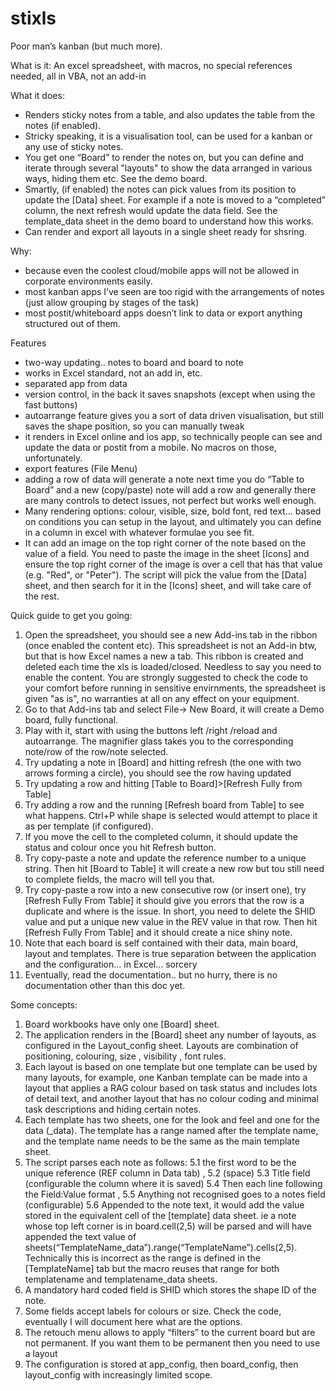 # stixls
Poor man’s kanban (but much more).

What is it:
An excel spreadsheet, with macros, no special references needed, all in VBA, not an add-in

What it does:
- Renders sticky notes from a table, and also updates the table from the notes (if enabled).
- Stricky speaking, it is a visualisation tool, can be used for a kanban or any use of sticky notes.
- You get one “Board” to render the notes on,  but you can define and iterate through several "layouts" to show the data arranged in various ways, hiding them etc. See the demo board.
- Smartly, (if enabled) the notes can pick values from its position to update the [Data] sheet. For example if a note is moved to a “completed” column, the next refresh would update the data field. See the template_data sheet in the demo board to understand how this works.
- Can render and export all layouts in a single
sheet ready for shsring.


Why:
- because even the coolest cloud/mobile apps will not be allowed in corporate environments easily.
- most kanban apps I’ve seen are too rigid with the arrangements of notes (just allow grouping by stages of the task) 
- most postit/whiteboard apps doesn’t link to data or export anything structured out of them.



Features
- two-way updating.. notes to board and board to note
- works in Excel standard, not an add in, etc.
- separated app from data
- version control, in the back it saves snapshots (except when using the fast buttons)
- autoarrange feature gives you a sort of data driven visualisation, but still saves the shape position, so you can manually tweak
- it renders in Excel online and ios app, so technically people can see and update the data or postit from a mobile. No macros on those, unfortunately. 
- export features (File Menu)
- adding a row of data will generate a note next time you do “Table to Board” and a new (copy/paste) note will add a row and generally there are many controls to detect issues, not perfect but works well enough.
- Many rendering options: colour, visible, size, bold font, red text... based on conditions you can setup in the layout, and ultimately you can define in a column in excel with whatever formulae you see fit.
- It can add an image on the top right corner of the note based on the value of a field. You need to paste the image in the sheet [Icons] and ensure the top right corner of the image is over a cell that has that value (e.g. "Red", or "Peter"). The script will pick the value from the [Data] sheet, and then search for it in the [Icons] sheet, and will take care of the rest.

Quick guide to get you going:

1. Open the spreadsheet, you should see a new Add-ins tab in the ribbon (once enabled the content etc). This spreadsheet is not an Add-in btw, but that is how Excel names a new a tab. This ribbon is created and deleted each time the xls is loaded/closed. Needless to say you need to enable the content. You are strongly suggested to check the code to your comfort before running in sensitive envirnments, the spreadsheet is given "as is", no warranties at all on any effect on your equipment.
2. Go to that Add-ins tab and select File-> New Board, it will create a Demo board, fully functional.
3. Play with it, start with using the buttons left /right /reload and autoarrange. The magnifier glass takes you to the corresponding note/row of the row/note selected.
4. Try updating a note in [Board] and hitting refresh (the one with two arrows forming a circle), you should see the row having updated
5. Try updating a row and hitting  [Table to Board]>[Refresh Fully from Table] 
6. Try adding a row and the running [Refresh board from Table] to see what happens. Ctrl+P while shape is selected would attempt to place it as per template (if configured).
7. If you move the cell to the completed column, it should update the status and colour once you hit Refresh button.
8. Try copy-paste a note and update the reference number to a unique string.  Then hit [Board to Table] it will create a new row but tou still need to complete fields, the macro will tell you that.
9. Try copy-paste a row into a new consecutive row (or insert one), try [Refresh Fully From Table] it should give you errors that the row is a duplicate and where is the issue. In short, you need to delete the SHID value and put a unique new value in the REV value in that row. Then hit [Refresh Fully From Table] and it should create a nice shiny note.
10. Note that each board is self contained with their data, main board, layout and templates. There is true separation between the application and the configuration... in Excel... sorcery
11. Eventually, read the documentation.. but no hurry, there is no documentation other than this doc yet.

Some  concepts:
1. Board workbooks have only one [Board] sheet.
2. The application renders in the [Board] sheet any number of layouts, as configured in the Layout_config sheet. Layouts are combination of positioning, colouring, size , visibility , font rules.
3. Each layout is based on one template but one template can be used by many layouts, for example, one Kanban template can be made into a layout that applies a RAG colour based on task status and includes lots of detail text, and another layout that has no colour coding and minimal task descriptions and hiding certain notes.
4. Each template has two sheets, one for the look and feel and one for the data (_data). The template has a range named after the template name, and the template  name needs to be the same as the main template sheet. 
5. The script parses each note as follows: 
      5.1 the first word to be the unique reference (REF column in Data tab) , 
      5.2 (space)
      5.3 Title field (configurable the column where it is saved) 
      5.4 Then each line following the Field:Value format , 
      5.5 Anything not recognised goes to a notes field (configurable)
      5.6 Appended to the note text, it would add the value stored in the equivalent cell of the [template] data sheet. ie a note whose top left corner is in board.cell(2,5) will be parsed and will have appended the text value of sheets(“TemplateName_data”).range(“TemplateName”).cells(2,5). Technically this is incorrect as the range is defined in the [TemplateName] tab but the macro reuses that range for both templatename and templatename_data sheets. 
6. A mandatory hard coded field is SHID which stores the shape ID of the note.
7. Some fields accept labels for colours or size. Check the code, eventually I will document here what are the options. 
8. The retouch menu allows to apply “filters” to the current board but are not permanent. If you want them to be permanent then you need to use a layout 
9. The configuration is stored at app_config, then board_config, then layout_config with increasingly limited scope.


